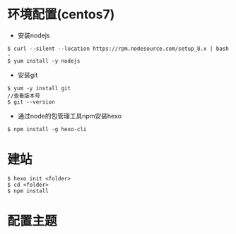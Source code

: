 # 环境配置(centos7)
* 安装nodejs

```vim shell
$ curl --silent --location https://rpm.nodesource.com/setup_8.x | bash -
$ yum install -y nodejs
```

* 安装git
```vim shell
$ yum -y install git
//查看版本号
$ git --version
```
* 通过node的包管理工具npm安装hexo

```vim shell
$ npm install -g hexo-cli
```
# 建站
```vim shell
$ hexo init <folder>
$ cd <folder>
$ npm install
```

# 配置主题

